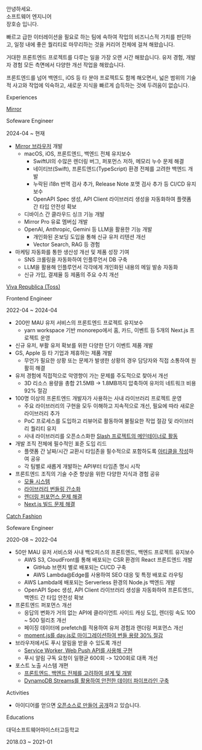 <p className="title">안녕하세요.<br>소프트웨어 엔지니어<br/>장호승 입니다.</p>

빠르고 급한 이터레이션을 필요로 하는 팀에 속하여 작업의 비즈니스적 가치를 판단하고, 일정 내에 좋은 퀄리티로 마무리하는 것을 커리어 전체에 걸쳐 해왔습니다.

거대한 프론트엔드 프로젝트를 다루는 일을 가장 오랜 시간 해왔습니다. 유저 경험, 개발자 경험 모든 측면에서 다양한 개선 작업을 해왔습니다.

프론트엔드를 넘어 백엔드, iOS 등 타 분야 프로젝트도 함께 해오면서, 넓은 범위의 기술적 사고와 작업에 익숙하고, 새로운 지식을 빠르게 습득하는 것에 두려움이 없습니다.

<p className="title">Experiences</p>

<p className="experience"><a href="/experiences/mirror">Mirror</a></p>
<p className="experience-role">Sofeware Engineer</p>
<p className="experience-period">2024-04 ~ 현재</p>

- [Mirror 브라우저](https://www.mirror.work/) 개발
  - macOS, iOS, 프론트엔드, 백엔드 전체 유지보수
    - SwiftUI의 수많은 렌더링 버그, 퍼포먼스 저하, 메모리 누수 문제 해결
    - 네이티브(Swift), 프론트엔드(TypeScript) 환경 전체를 고려한 백엔드 개발
    - 누락된 i18n 번역 검사 추가, Release Note 포맷 검사 추가 등 CI/CD 유지보수
    - OpenAPI Spec 생성, API Client 라이브러리 생성을 자동화하여 플랫폼 간 타입 안전성 확보
  - 디바이스 간 클라우드 싱크 기능 개발
  - Mirror Pro 유료 멤버십 개발
  - OpenAI, Anthropic, Gemini 등 LLM을 활용한 기능 개발
    - 개인화된 온보딩 도입을 통해 신규 유저 리텐션 개선
    - Vector Search, RAG 등 경험
- 마케팅 자동화를 통한 생산성 개선 및 제품 성장 기여
  - SNS 크롤링을 자동화하여 인플루언서 DB 구축
  - LLM을 활용해 인플루언서 각각에게 개인화된 내용의 메일 발송 자동화
  - 신규 가입, 결제율 등 제품의 주요 수치 개선

<p className="experience"><a href="/experiences/viva-republica">Viva Republica (Toss)</a></p>
<p className="experience-role">Frontend Engineer</p>
<p className="experience-period">2022-04 ~ 2024-04</p>

- 200만 MAU 유저 서비스의 프론트엔드 프로젝트 유지보수
  - yarn workspace 기반 monorepo에서 홈, 카드, 이벤트 등 5개의 Next.js 프로젝트 운영
- 신규 유저, 부활 유저 확보를 위한 다양한 단기 이벤트 제품 개발
- GS, Apple 등 타 기업과 제휴하는 제품 개발
  - 무언가 필요한 상황 또는 문제가 발생한 상황의 경우 담당자와 직접 소통하여 원활히 해결
- 유저 경험에 직접적으로 악영향이 가는 문제를 주도적으로 찾아서 개선
  - 3D 리소스 용량을 총합 21.5MB -> 1.8MB까지 압축하여 유저의 네트워크 비용 92% 절감
- 100명 이상의 프론트엔드 개발자가 사용하는 사내 라이브러리 프로젝트 운영
  - 주요 라이브러리의 구현을 모두 이해하고 지속적으로 개선, 필요에 따라 새로운 라이브러리 추가
  - PoC 프로세스를 도입하고 리뷰어로 활동하여 불필요한 작업 절감 및 라이브러리 퀄리티 유지
  - 사내 라이브러리를 오픈소스화한 [Slash 프로젝트의 메인테이너로 활동](https://github.com/toss/slash/issues?q=involves%3Ahoseungme)
- 개발 조직 전체에 필수적인 표준 도입 리드
  - 플랫폼 간 날짜/시간 교환시 타임존을 필수적으로 포함하도록 [아티클을 작성](https://blog.hoseung.me/2023-03-23-how-to-transfer-date)하여 공유
  - 각 팀별로 새롭게 개발하는 API부터 타임존 명시 시작
- 프론트엔드 조직의 기술 수준 향상을 위한 다양한 지식과 경험 공유
  - [모듈 시스템](https://toss.tech/article/commonjs-esm-exports-field)
  - [라이브러리 번들링 간소화](https://blog.hoseung.me/2023-07-22-improve-library-bundling)
  - [렌더링 퍼포먼스 문제 해결](https://github.com/hoseungme/wiki/blob/b16bad3a6736091ed80752edb6fa9dca6c0cb9be/front-end/css/improve-transform-rotate-filter-blur-performance/ko.md)
  - [Next.js 빌드 문제 해결](https://github.com/hoseungme/wiki/blob/b16bad3a6736091ed80752edb6fa9dca6c0cb9be/front-end/nextjs/server-side-module-resolution/ko.md)

<p className="experience"><a href="/experiences/catch-fashion">Catch Fashion</a></p>
<p className="experience-role">Sofeware Engineer</p>
<p className="experience-period">2020-08 ~ 2022-04</p>

- 50만 MAU 유저 서비스와 사내 백오피스의 프론트엔드, 백엔드 프로젝트 유지보수
  - AWS S3, CloudFront를 통해 배포되는 CSR 환경의 React 프론트엔드 개발
    - GitHub 브랜치 별로 배포되는 CI/CD 구축
    - AWS Lambda@Edge를 사용하여 SEO 대응 및 특정 배포로 라우팅
  - AWS Lambda에 배포되는 Serverless 환경의 Node.js 백엔드 개발
  - OpenAPI Spec 생성, API Client 라이브러리 생성을 자동화하여 프론트엔드, 백엔드 간 타입 안전성 확보
- 프론트엔드 퍼포먼스 개선
  - 응답의 변화가 거의 없는 API에 클라이언트 사이드 캐싱 도입, 렌더링 속도 100 ~ 500 밀리초 개선
  - 페이징 데이터에 prefetch를 적용하여 유저 경험과 렌더링 퍼포먼스 개선
  - [moment.js를 day.js로 마이그레이션하여 번들 용량 30% 절감](https://blog.hoseung.me/2022-03-13-dayjs-instead-of-momentjs)
- 브라우저에서도 푸시 알림을 받을 수 있도록 개선
  - [Service Worker, Web Push API를 사용해 구현](https://blog.hoseung.me/2021-11-28-web-push-notification)
  - 푸시 알림 구독 요청이 일평균 600회 -> 1200회로 대폭 개선
- 포스트 노출 시스템 개편
  - [프론트엔드, 백엔드 전체를 고려하여 설계 및 개발](https://blog.hoseung.me/2022-02-06-post-system-retrospect)
  - [DynamoDB Streams를 활용하여 안전한 데이터 파이프라인 구축](https://blog.hoseung.me/2022-02-19-dynamodb-stream-elasticsearch)

<p className="title">Activities</p>

- 아이디어를 얻으면 [오픈소스로 만들어 공개](https://github.com/hoseungme/opensources/blob/main/ko.md)하고 있습니다.

<p className="title">Educations</p>

<p className="experience">대덕소프트웨어마이스터고등학교</p>
<p className="experience-period">2018.03 ~ 2021-01</p>
